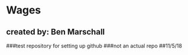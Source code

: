 # Wages
## created by: Ben Marschall
###test repository for setting up github
###not an actual repo
##11/5/18
